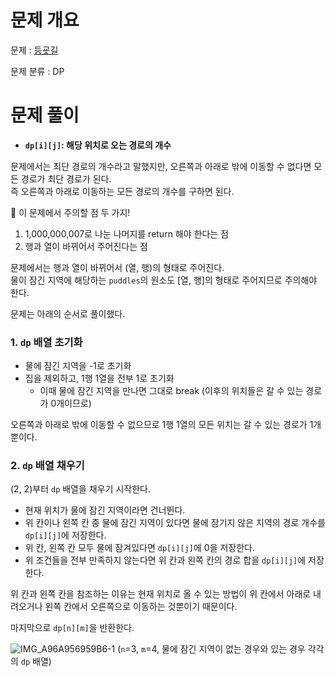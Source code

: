 # 문제 개요

문제 : [등굣길](https://school.programmers.co.kr/learn/courses/30/lessons/42898)

문제 분류 : DP

# 문제 풀이

- **`dp[i][j]`: 해당 위치로 오는 경로의 개수**

문제에서는 최단 경로의 개수라고 말했지만, 오른쪽과 아래로 밖에 이동할 수 없다면 모든 경로가 최단 경로가 된다.  
즉 오른쪽과 아래로 이동하는 모든 경로의 개수를 구하면 된다.

🚦 이 문제에서 주의할 점 두 가지!

1. 1,000,000,007로 나눈 나머지를 return 해야 한다는 점
2. 행과 열이 바뀌어서 주어진다는 점

문제에서는 행과 열이 바뀌어서 (열, 행)의 형태로 주어진다.  
물이 잠긴 지역에 해당하는 `puddles`의 원소도 [열, 행]의 형태로 주어지므로 주의해야 한다.

문제는 아래의 순서로 풀이했다.

### 1. `dp` 배열 초기화

- 물에 잠긴 지역을 -1로 초기화
- 집을 제외하고, 1행 1열을 전부 1로 초기화
  - 이때 물에 잠긴 지역을 만나면 그대로 break (이후의 위치들은 갈 수 있는 경로가 0개이므로)

오른쪽과 아래로 밖에 이동할 수 없으므로 1행 1열의 모든 위치는 갈 수 있는 경로가 1개뿐이다.

### 2. `dp` 배열 채우기

(2, 2)부터 `dp` 배열을 채우기 시작한다.

- 현재 위치가 물에 잠긴 지역이라면 건너뛴다.
- 위 칸이나 왼쪽 칸 중 물에 잠긴 지역이 있다면 물에 잠기지 않은 지역의 경로 개수를 `dp[i][j]`에 저장한다.
- 위 칸, 왼쪽 칸 모두 물에 잠겨있다면 `dp[i][j]`에 0을 저장한다.
- 위 조건들을 전부 만족하지 않는다면 위 칸과 왼쪽 칸의 경로 합을 `dp[i][j]`에 저장한다.

위 칸과 왼쪽 칸을 참조하는 이유는 현재 위치로 올 수 있는 방법이 위 칸에서 아래로 내려오거나 왼쪽 칸에서 오른쪽으로 이동하는 것뿐이기 때문이다.

마지막으로 `dp[n][m]`을 반환한다.

![IMG_A96A956959B6-1](https://user-images.githubusercontent.com/57346428/220557789-54a8f338-378b-4304-a9ec-a72b3bbce18e.jpeg)
(`n`=3, `m`=4, 물에 잠긴 지역이 없는 경우와 있는 경우 각각의 `dp` 배열)
